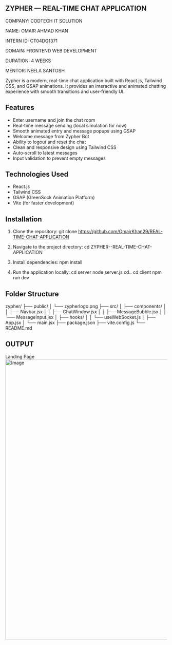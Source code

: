 ## ZYPHER — REAL-TIME CHAT APPLICATION

COMPANY: CODTECH IT SOLUTION

NAME: OMAIR AHMAD KHAN

INTERN ID: CT04DG1371

DOMAIN: FRONTEND WEB DEVELOPMENT

DURATION: 4 WEEKS

MENTOR: NEELA SANTOSH

Zypher is a modern, real-time chat application built with React.js, Tailwind CSS, and GSAP animations.
It provides an interactive and animated chatting experience with smooth transitions and user-friendly UI.

## Features

- Enter username and join the chat room
- Real-time message sending (local simulation for now)
- Smooth animated entry and message popups using GSAP
- Welcome message from Zypher Bot
- Ability to logout and reset the chat
- Clean and responsive design using Tailwind CSS
- Auto-scroll to latest messages
- Input validation to prevent empty messages

## Technologies Used

- React.js
- Tailwind CSS
- GSAP (GreenSock Animation Platform)
- Vite (for faster development)

## Installation

1. Clone the repository:
git clone https://github.com/OmairKhan29/REAL-TIME-CHAT-APPLICATION

2. Navigate to the project directory:
cd ZYPHER--REAL-TIME-CHAT-APPLICATION

3. Install dependencies:
npm install

4. Run the application locally:
cd server
node server.js
cd..
cd client
npm run dev

## Folder Structure

zypher/
├── public/
│   └── zypherlogo.png
├── src/
│   ├── components/
│   │   ├── Navbar.jsx
│   │   ├── ChatWindow.jsx
│   │   ├── MessageBubble.jsx
│   │   └── MessageInput.jsx
│   ├── hooks/
│   │   └── useWebSocket.js
│   ├── App.jsx
│   └── main.jsx
├── package.json
├── vite.config.js
└── README.md

## OUTPUT

Landing Page <img width="1918" height="873" alt="Image" src="https://github.com/user-attachments/assets/e234f54c-219e-442d-b8e4-7ef9d92fb0a3" />
